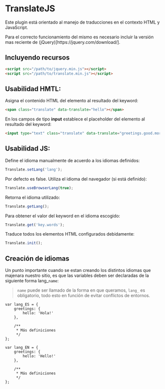 # TranslateJS

<p>Este plugin está orientado al manejo de traducciones en el contexto HTML y JavaScript.</p>
Para el correcto funcionamiento del mismo es necesario incluir la versión mas reciente de (jQuery)[https://jquery.com/download/].

## Incluyendo recursos

```html
<script src="/path/to/jquery.min.js"></script>
<script src="/path/to/translate.min.js"></script>
```

## Usabilidad HMTL:

Asigna el contenido HTML del elemento al resultado del keyword:

```html
<span class="translate" data-translate="hello"></span>
```

En los campos de tipo **input** establece el placeholder del elemento al resultado del keyword:

```html
<input type="text" class="translate" data-translate="greetings.good.morning">
```

## Usabilidad JS:

Define el idioma manualmente de acuerdo a los idiomas definidos:

```javascript
Translate.setLang('lang');
```

Por defecto es false. Utiliza el idioma del navegador (si está definido):

```javascript
Translate.useBrowserLang(true);
```

Retorna el idioma utilizado:

```javascript
Translate.getLang();
```

Para obtener el valor del keyword en el idioma escogido:

```javascript
Translate.get('key.words');
```

Traduce todos los elementos HTML configurados debidamente:

```javascript
Translate.init();
```

## Creación de idiomas

Un punto importante cuando se estan creando los distintos idiomas que majenara nuestro sitio, es que las variables deben ser declaradas de la siguiente forma lang_```name```:

> ```name``` puede ser llamado de la forma en que queramos, ```lang_``` es obligatorio, todo esto en función de evitar conflictos de entornos.

```
var lang_ES = {
	greetings: {
		hello: 'Hola!'
	},

	/**
	 * Más definiciones
	 */
};

var lang_EN = {
	greetings: {
		hello: 'Hello!'
	},

	/**
	 * Más definiciones
	 */
};
```